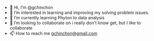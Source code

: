 - 👋 Hi, I’m @gchinchon
- 👀 I’m interested in learning and improving my solving problem issues.
- 🌱 I’m currently learning Phyton to data analysis
- 💞️ I’m looking to collaborate on i really don't know get, but I like to collaborate
- 📫 How to reach me gchinchon@gmail.com

<!---
gchinchon/gchinchon is a ✨ special ✨ repository because its `README.md` (this file) appears on your GitHub profile.
You can click the Preview link to take a look at your changes.
--->
